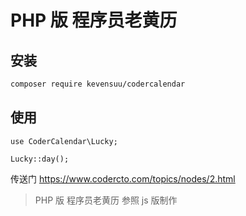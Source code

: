# PHP 版 程序员老黄历

## 安装
```bash
composer require kevensuu/codercalendar
```

## 使用

```
use CoderCalendar\Lucky;

Lucky::day();
```

传送门 https://www.codercto.com/topics/nodes/2.html

> PHP 版 程序员老黄历 参照 js 版制作
